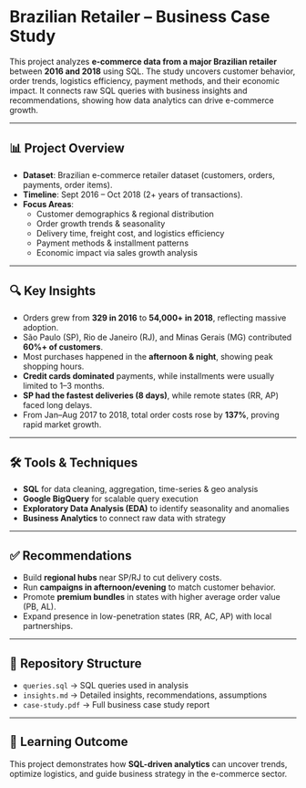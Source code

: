 # Brazilian Retailer – Business Case Study  

This project analyzes **e-commerce data from a major Brazilian retailer** between **2016 and 2018** using SQL. The study uncovers customer behavior, order trends, logistics efficiency, payment methods, and their economic impact. It connects raw SQL queries with business insights and recommendations, showing how data analytics can drive e-commerce growth.  

---

## 📊 Project Overview  
- **Dataset**: Brazilian e-commerce retailer dataset (customers, orders, payments, order items).  
- **Timeline**: Sept 2016 – Oct 2018 (2+ years of transactions).  
- **Focus Areas**:  
  - Customer demographics & regional distribution  
  - Order growth trends & seasonality  
  - Delivery time, freight cost, and logistics efficiency  
  - Payment methods & installment patterns  
  - Economic impact via sales growth analysis  

---

## 🔍 Key Insights  
- Orders grew from **329 in 2016** to **54,000+ in 2018**, reflecting massive adoption.  
- São Paulo (SP), Rio de Janeiro (RJ), and Minas Gerais (MG) contributed **60%+ of customers**.  
- Most purchases happened in the **afternoon & night**, showing peak shopping hours.  
- **Credit cards dominated** payments, while installments were usually limited to 1–3 months.  
- **SP had the fastest deliveries (8 days)**, while remote states (RR, AP) faced long delays.  
- From Jan–Aug 2017 to 2018, total order costs rose by **137%**, proving rapid market growth.  

---

## 🛠️ Tools & Techniques  
- **SQL** for data cleaning, aggregation, time-series & geo analysis  
- **Google BigQuery** for scalable query execution  
- **Exploratory Data Analysis (EDA)** to identify seasonality and anomalies  
- **Business Analytics** to connect raw data with strategy  

---

## ✅ Recommendations  
- Build **regional hubs** near SP/RJ to cut delivery costs.  
- Run **campaigns in afternoon/evening** to match customer behavior.  
- Promote **premium bundles** in states with higher average order value (PB, AL).  
- Expand presence in low-penetration states (RR, AC, AP) with local partnerships.  

---

## 📂 Repository Structure  
- `queries.sql` → SQL queries used in analysis  
- `insights.md` → Detailed insights, recommendations, assumptions  
- `case-study.pdf` → Full business case study report  

---

## 🚀 Learning Outcome  
This project demonstrates how **SQL-driven analytics** can uncover trends, optimize logistics, and guide business strategy in the e-commerce sector.  
